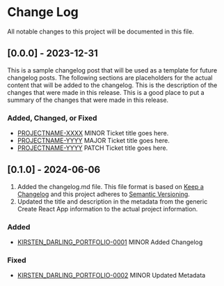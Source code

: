 # Change Log

All notable changes to this project will be documented in this file.

## [0.0.0] - 2023-12-31

This is a sample changelog post that will be used as a template for future changelog posts. The following sections are placeholders for the actual content that will be added to the changelog. This is the description of the changes that were made in this release. This is a good place to put a summary of the changes that were made in this release.

### Added, Changed, or Fixed

- [PROJECTNAME-XXXX](asana.com) MINOR Ticket title goes here.
- [PROJECTNAME-YYYY](asana.com) MAJOR Ticket title goes here.
- [PROJECTNAME-YYYY](asana.com) PATCH Ticket title goes here.

## [0.1.0] - 2024-06-06

1. Added the changelog.md file. This file format is based on [Keep a Changelog](https://keepachangelog.com/en/1.1.0/) and this project adheres to [Semantic Versioning](https://semver.org/).
2. Updated the title and description in the metadata from the generic Create React App information to the actual project information.

### Added

- [KIRSTEN_DARLING_PORTFOLIO-0001](asana.com) MINOR Added Changelog

### Fixed

- [KIRSTEN_DARLING_PORTFOLIO-0002](asana.com) MINOR Updated Metadata
